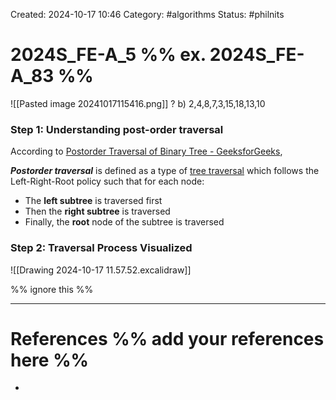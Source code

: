 Created: 2024-10-17 10:46
Category: #algorithms
Status: #philnits



# 2024S_FE-A_5 %% ex. 2024S_FE-A_83 %%

![[Pasted image 20241017115416.png]]
?
b) 2,4,8,7,3,15,18,13,10
### Step 1: Understanding post-order traversal


According to [Postorder Traversal of Binary Tree - GeeksforGeeks](https://www.geeksforgeeks.org/postorder-traversal-of-binary-tree/),

***Postorder traversal*** is defined as a type of [tree traversal](https://www.geeksforgeeks.org/tree-traversals-inorder-preorder-and-postorder/) which follows the Left-Right-Root policy such that for each node:

- The ****left subtree**** is traversed first
- Then the ****right subtree**** is traversed
- Finally, the ****root**** node of the subtree is traversed

### Step 2: Traversal Process Visualized

![[Drawing 2024-10-17 11.57.52.excalidraw]]





%% ignore this %%
<!--SR:!2024-10-21,3,250-->
---









# References %% add your references here %%
- 